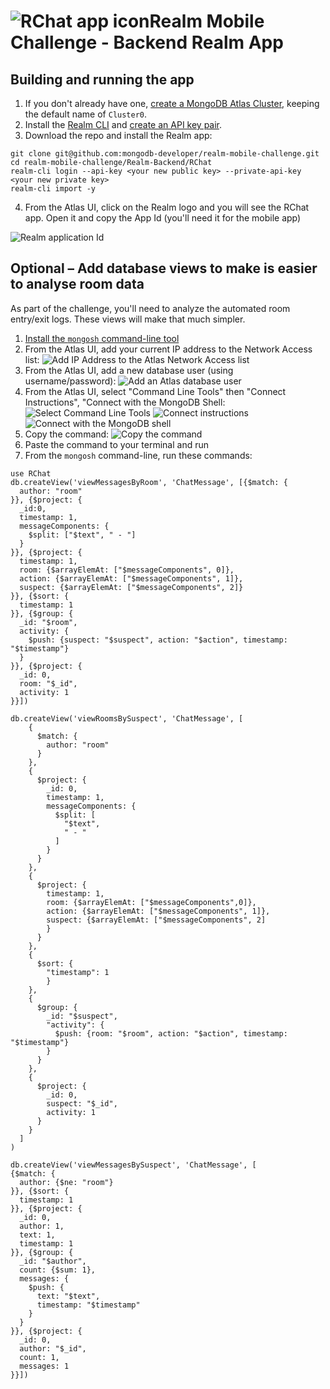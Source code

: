 # ![RChat app icon](https://github.com/realm/RChat/blob/main/assets/RChat%20Icon%20-%2080.png?raw=true)Realm Mobile Challenge - Backend Realm App

## Building and running the app

1. If you don't already have one, [create a MongoDB Atlas Cluster](https://cloud.mongodb.com/), keeping the default name of `Cluster0`.
1. Install the [Realm CLI](https://docs.mongodb.com/realm/deploy/realm-cli-reference) and [create an API key pair](https://docs.atlas.mongodb.com/configure-api-access#programmatic-api-keys).
1. Download the repo and install the Realm app:
```
git clone git@github.com:mongodb-developer/realm-mobile-challenge.git
cd realm-mobile-challenge/Realm-Backend/RChat
realm-cli login --api-key <your new public key> --private-api-key <your new private key>
realm-cli import -y
```
4. From the Atlas UI, click on the Realm logo and you will see the RChat app. Open it and copy the App Id (you'll need it for the mobile app)

![Realm application Id](https://github.com/realm/RChat/blob/main/assets/realm-app-id.png?raw=true)

## Optional – Add database views to make is easier to analyse room data

As part of the challenge, you'll need to analyze the automated room entry/exit logs. These views will make that much simpler.

1. [Install the `mongosh` command-line tool](https://docs.mongodb.com/mongodb-shell/install/)
1. From the Atlas UI, add your current IP address to the Network Access list:
![Add IP Address to the Atlas Network Access list](assets/add-ip-address.png)
1. From the Atlas UI, add a new database user (using username/password):
![Add an Atlas database user](assets/add-database-user.png)
1. From the Atlas UI, select "Command Line Tools" then "Connect Instructions", "Connect with the MongoDB Shell:
![Select Command Line Tools](assets/database-access.png)
![Connect instructions](assets/connect-instructions.png)
![Connect with the MongoDB shell](assets/connect-with-shell.png)
1. Copy the command:
![Copy the command](assets/copy-command.png)
1. Paste the command to your terminal and run
1. From the `mongosh` command-line, run these commands:
```
use RChat
db.createView('viewMessagesByRoom', 'ChatMessage', [{$match: {
  author: "room"
}}, {$project: {
  _id:0,
  timestamp: 1,
  messageComponents: {
    $split: ["$text", " - "]
  }
}}, {$project: {
  timestamp: 1,
  room: {$arrayElemAt: ["$messageComponents", 0]},
  action: {$arrayElemAt: ["$messageComponents", 1]},
  suspect: {$arrayElemAt: ["$messageComponents", 2]}
}}, {$sort: {
  timestamp: 1
}}, {$group: {
  _id: "$room",
  activity: {
    $push: {suspect: "$suspect", action: "$action", timestamp: "$timestamp"}
  }
}}, {$project: {
  _id: 0,
  room: "$_id",
  activity: 1
}}])

db.createView('viewRoomsBySuspect', 'ChatMessage', [
    {
      $match: {
        author: "room"
      }
    },
    {
      $project: {
        _id: 0,
        timestamp: 1,
        messageComponents: {
          $split: [
            "$text",
            " - "
          ]
        }
      }
    },
    {
      $project: {
        timestamp: 1,
        room: {$arrayElemAt: ["$messageComponents",0]},
        action: {$arrayElemAt: ["$messageComponents", 1]},
        suspect: {$arrayElemAt: ["$messageComponents", 2]
        }
      }
    },
    {
      $sort: {
        "timestamp": 1
        }
    },
    {
      $group: {
        _id: "$suspect",
        "activity": {
          $push: {room: "$room", action: "$action", timestamp: "$timestamp"}
        }
      }
    },
    {
      $project: {
        _id: 0,
        suspect: "$_id",
        activity: 1
      }
    }
  ]
)

db.createView('viewMessagesBySuspect', 'ChatMessage', [
{$match: {
  author: {$ne: "room"}
}}, {$sort: {
  timestamp: 1
}}, {$project: {
  _id: 0,
  author: 1,
  text: 1,
  timestamp: 1
}}, {$group: {
  _id: "$author",
  count: {$sum: 1},
  messages: {
    $push: {
      text: "$text",
      timestamp: "$timestamp"
    }
  }
}}, {$project: {
  _id: 0,
  author: "$_id",
  count: 1,
  messages: 1
}}])
```

